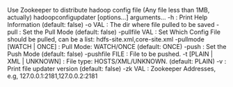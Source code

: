Use Zookeeper to distribute hadoop config file (Any file less than 1MB, actually)
    hadoopconfigupdater [options...] arguments...
    -h                         : Print Help Information (default: false)
    -o VAL                     : The dir where file pulled to be saved
    -pull                      : Set the Pull Mode (default: false)
    -pullfile VAL              : Set Which Config File should be pulled, can be a list: hdfs-site.xml,core-site.xml
    -pullmode [WATCH | ONCE]   : Pull Mode: WATCH/ONCE (default: ONCE)
    -push                      : Set the Push Mode (default: false)
    -pushfile FILE             : File to be pushed.
    -t [PLAIN | XML | UNKNOWN] : File type: HOSTS/XML/UNKNOWN. (default: PLAIN)
    -v                         : Print file updater version (default: false)
    -zk VAL                    : Zookeeper Addresses, e.g, 127.0.0.1:2181,127.0.0.2:2181
